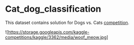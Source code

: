 # Cat_dog_classification

This dataset contains solution for Dogs vs. Cats [competition](https://www.kaggle.com/c/dogs-vs-cats). 

![https://storage.googleapis.com/kaggle-competitions/kaggle/3362/media/woof_meow.jpg]

